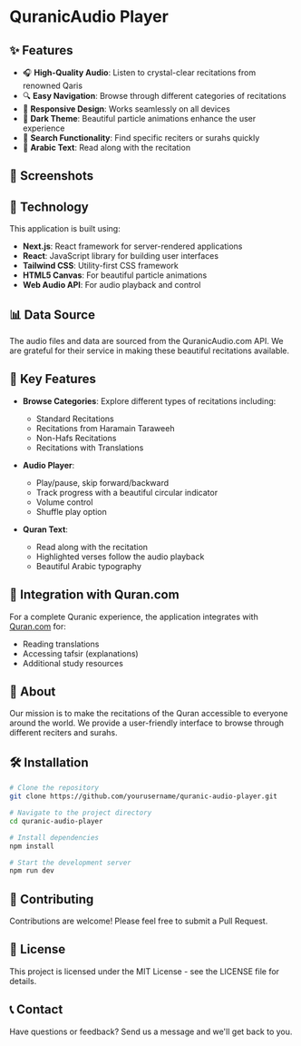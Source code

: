 # QuranicAudio Player

## ✨ Features

- 🎧 **High-Quality Audio**: Listen to crystal-clear recitations from renowned Qaris
- 🔍 **Easy Navigation**: Browse through different categories of recitations
- 📱 **Responsive Design**: Works seamlessly on all devices
- 🌙 **Dark Theme**: Beautiful particle animations enhance the user experience
- 🔎 **Search Functionality**: Find specific reciters or surahs quickly
- 📖 **Arabic Text**: Read along with the recitation


## 📱 Screenshots

## 🚀 Technology

This application is built using:

- **Next.js**: React framework for server-rendered applications
- **React**: JavaScript library for building user interfaces
- **Tailwind CSS**: Utility-first CSS framework
- **HTML5 Canvas**: For beautiful particle animations
- **Web Audio API**: For audio playback and control


## 📊 Data Source

The audio files and data are sourced from the QuranicAudio.com API. We are grateful for their service in making these beautiful recitations available.

## 🌟 Key Features

- **Browse Categories**: Explore different types of recitations including:
	- Standard Recitations
	- Recitations from Haramain Taraweeh
	- Non-Hafs Recitations
	- Recitations with Translations

- **Audio Player**:
	- Play/pause, skip forward/backward
	- Track progress with a beautiful circular indicator
	- Volume control
	- Shuffle play option

- **Quran Text**:
	- Read along with the recitation
	- Highlighted verses follow the audio playback
	- Beautiful Arabic typography
## 🔗 Integration with Quran.com

For a complete Quranic experience, the application integrates with [Quran.com](https://quran.com) for:
- Reading translations
- Accessing tafsir (explanations)
- Additional study resources
## 📖 About

Our mission is to make the recitations of the Quran accessible to everyone around the world. We provide a user-friendly interface to browse through different reciters and surahs.

## 🛠️ Installation

```bash
# Clone the repository
git clone https://github.com/yourusername/quranic-audio-player.git

# Navigate to the project directory
cd quranic-audio-player

# Install dependencies
npm install

# Start the development server
npm run dev
```

## 🤝 Contributing

Contributions are welcome! Please feel free to submit a Pull Request.

## 📄 License

This project is licensed under the MIT License - see the LICENSE file for details.

## 📞 Contact

Have questions or feedback? Send us a message and we'll get back to you.
	
